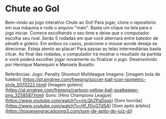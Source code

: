 # Chute ao Gol
Bem-vindo ao jogo interativo Chute ao Gol!
Para jogar, clone o repositório em sua máquina e rode o arquivo "main".
Basta um clique na tela para o jogo iniciar. Comece escolhendo o seu time e deixe que o computador escolha seu rival. Serão 5 rodadas em que você alternará entre batedor de pênalti e goleiro. Em ambos os casos, posicione o mouse aonde deseja se direcionar. Esteja atento ao placar!
Para passar as telas intermediárias basta clicar.
Ao final das rodadas, o computador irá mostrar o resultado da partida e você poderá escolher jogar novamente ou finalizar o jogo.
Desenvolvido por Henrique Manequini e Manoela Busatto

Referências: 
Jogo:
Penalty Shootout Multileague
Imagens: 
[imagem bola de futebol] (https://pt.pngtree.com/freepng/soccer-ball-icon-isometric-style_5070222.html)
[Imagem goleiro] (https://pt.pngtree.com/freepng/cartoon-yellow-ball-goalkeeper-png_3258587.html)
Sons:
[Hino Champions League] (https://www.youtube.com/watch?v=mLQhZPaDsqs)
[Som torcida] (https://www.youtube.com/watch?v=Hf_fOyGTdSA)
[Som apito árbitro] (https://toquesengracadosmp3.com/som-de-apito-de-juiz-d/)